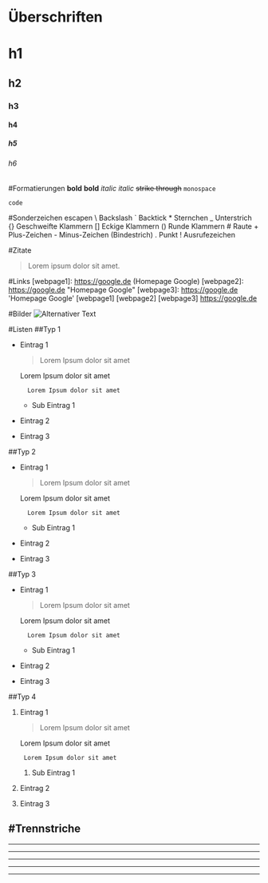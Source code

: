# Überschriften
# h1
## h2
### h3
#### h4
##### h5
###### h6

#Formatierungen
**bold**
__bold__
*italic*
_italic_
~~strike through~~
`monospace`

    code
<!--
    comments
-->

#Sonderzeichen escapen
\\   Backslash
\`   Backtick
\*   Sternchen
\_   Unterstrich
\{\}  Geschweifte Klammern
\[\]  Eckige Klammern
\(\)  Runde Klammern
\#   Raute
\+   Plus-Zeichen
\-   Minus-Zeichen (Bindestrich)
\.   Punkt
\!   Ausrufezeichen

#Zitate
> Lorem ipsum dolor sit amet.

#Links
[webpage1]: https://google.de (Homepage Google)
[webpage2]: https://google.de "Homepage Google"
[webpage3]: https://google.de 'Homepage Google'
[webpage1]
[webpage2]
[webpage3]
<https://google.de>

#Bilder
![Alternativer Text](/pfad/zum/bild.jpg)

#Listen
##Typ 1
* Eintrag 1
    > Lorem Ipsum dolor sit amet
    
    Lorem Ipsum dolor sit amet
    
        Lorem Ipsum dolor sit amet
    * Sub Eintrag 1
* Eintrag 2
* Eintrag 3

##Typ 2
+ Eintrag 1
    > Lorem Ipsum dolor sit amet
    
    Lorem Ipsum dolor sit amet
    
        Lorem Ipsum dolor sit amet
    + Sub Eintrag 1
+ Eintrag 2
+ Eintrag 3

##Typ 3
- Eintrag 1
    > Lorem Ipsum dolor sit amet
    
    Lorem Ipsum dolor sit amet
    
        Lorem Ipsum dolor sit amet
    - Sub Eintrag 1
- Eintrag 2
- Eintrag 3

##Typ 4
1. Eintrag 1
    > Lorem Ipsum dolor sit amet
    
    Lorem Ipsum dolor sit amet
    
        Lorem Ipsum dolor sit amet
    1. Sub Eintrag 1
2. Eintrag 2
3. Eintrag 3

#Trennstriche
---
-----
- - -
***
*****
* * *
